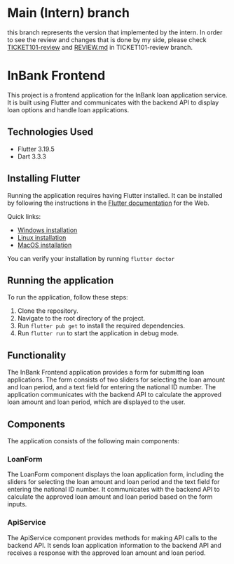 # Main (Intern) branch

this branch represents the version that implemented by the intern. In order to see the review and changes that is done by my side, please check [TICKET101-review](https://github.com/teadulellari/intern-decision-engine-frontend/tree/TICKET101-review) and [REVIEW.md](https://github.com/teadulellari/intern-decision-engine-frontend/blob/TICKET101-review/REVIEW.md) in TICKET101-review branch.

# InBank Frontend

This project is a frontend application for the InBank loan application service.
It is built using Flutter and communicates with the backend API to
display loan options and handle loan applications.

## Technologies Used
- Flutter 3.19.5
- Dart 3.3.3

## Installing Flutter
Running the application requires having Flutter installed.
It can be installed by following the instructions in the [Flutter documentation](https://docs.flutter.dev/get-started/install) for the Web.

Quick links:
- [Windows installation](https://docs.flutter.dev/get-started/install/windows/web#install-the-flutter-sdk)
- [Linux installation](https://docs.flutter.dev/get-started/install/linux/web)
- [MacOS installation](https://docs.flutter.dev/get-started/install/macos/web)

You can verify your installation by running `flutter doctor`

## Running the application
To run the application, follow these steps:

1. Clone the repository.
2. Navigate to the root directory of the project.
3. Run `flutter pub get` to install the required dependencies.
4. Run `flutter run` to start the application in debug mode.

## Functionality
The InBank Frontend application provides a form for submitting loan applications.
The form consists of two sliders for selecting the loan amount and loan period,
and a text field for entering the national ID number.
The application communicates with the backend API to calculate the approved
loan amount and loan period, which are displayed to the user.

## Components
The application consists of the following main components:

### LoanForm
The LoanForm component displays the loan application form,
including the sliders for selecting the loan amount and loan period
and the text field for entering the national ID number.
It communicates with the backend API to calculate the approved loan amount
and loan period based on the form inputs.

### ApiService
The ApiService component provides methods for making API calls to the backend API.
It sends loan application information to the backend API and receives a response
with the approved loan amount and loan period.
